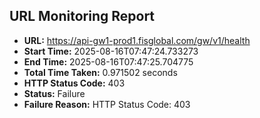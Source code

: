 ## URL Monitoring Report

- **URL:** https://api-gw1-prod1.fisglobal.com/gw/v1/health
- **Start Time:** 2025-08-16T07:47:24.733273
- **End Time:** 2025-08-16T07:47:25.704775
- **Total Time Taken:** 0.971502 seconds
- **HTTP Status Code:** 403
- **Status:** Failure
- **Failure Reason:** HTTP Status Code: 403
